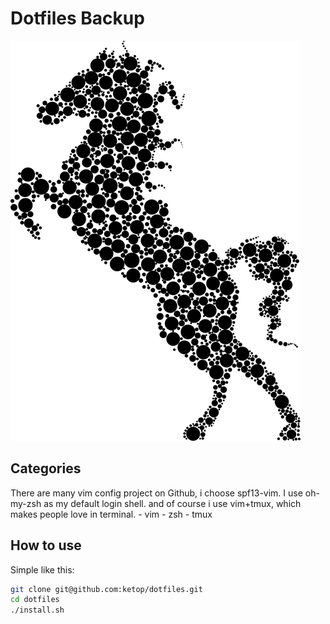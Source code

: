 # Dotfiles Backup

![logo](img/img.png)
## Categories
There are many vim config project on Github, i choose spf13-vim. I use oh-my-zsh as my default login shell.
and of course i use vim+tmux, which makes people love in terminal.
    - vim
    - zsh
    - tmux

## How to use
Simple like this:
```bash
git clone git@github.com:ketop/dotfiles.git
cd dotfiles
./install.sh
```


